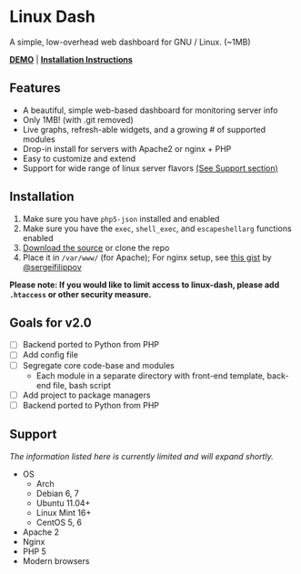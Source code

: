 # Linux Dash

A simple, low-overhead web dashboard for GNU / Linux. (~1MB)

[**DEMO**](http://linuxdash.afaqtariq.com/demo.html) | [**Installation Instructions**](#installation)

## Features
* A beautiful, simple web-based dashboard for monitoring server info
* Only 1MB! (with .git removed)
* Live graphs, refresh-able widgets, and a growing # of supported modules 
* Drop-in install for servers with Apache2 or nginx + PHP 
* Easy to customize and extend
* Support for wide range of linux server flavors [(See Support section)](#support)

## Installation

1. Make sure you have `php5-json` installed and enabled
2. Make sure you have the `exec`, `shell_exec`, and `escapeshellarg` functions enabled
3. [Download the source](https://github.com/afaqurk/linux-dash/archive/master.zip) or clone the repo 
4. Place it in `/var/www/` (for Apache); For nginx setup, see [this gist](https://gist.github.com/sergeifilippov/8909839) by [@sergeifilippov](https://github.com/sergeifilippov)

**Please note: If you would like to limit access to linux-dash, please add
`.htaccess` or other security measure.**

## Goals for v2.0
- [ ] Backend ported to Python from PHP
- [ ] Add config file
- [ ] Segregate core code-base and modules
  - Each module in a separate directory with front-end template, back-end file, bash script
- [ ] Add project to package managers
- [ ] Backend ported to Python from PHP

## Support

*The information listed here is currently limited and will expand shortly.*

* OS
    * Arch
    * Debian 6, 7
    * Ubuntu 11.04+
    * Linux Mint 16+
    * CentOS 5, 6
* Apache 2
* Nginx
* PHP 5
* Modern browsers
